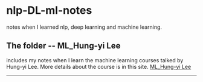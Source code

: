 # nlp-DL-ml-notes
notes when I learned nlp, deep learning and machine learning.

## The folder -- ML_Hung-yi Lee
includes my notes when I learn the machine learning courses talked by Hung-yi Lee. More details about the course is in this site.  [ML_Hung-yi Lee](http://speech.ee.ntu.edu.tw/~tlkagk/courses.html)




















-------
